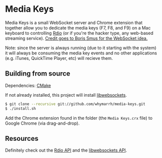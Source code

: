 Media Keys
==========

Media Keys is a small WebSocket server and Chrome extension that together allow you to dedicate the media keys (F7, F8, and F9) on a Mac keyboard to controlling [Rdio](http://rdio.com) (or if you're the hacker type, any web-based streaming service). [Credit goes to Boris Smus for the  WebSocket idea.](http://smus.com/chrome-media-keys-revisited/)

Note: since the server is always running (due to it starting with the system) it will always be consuming the media key events and no other applications (e.g. iTunes, QuickTime Player, etc) will recieve them.

Building from source
--------------------

Dependencies: [CMake](http://cmake.org/cmake/resources/software.html)

If not already installed, this project will install [libwebsockets](https://github.com/warmcat/libwebsockets).

```bash
$ git clone --recursive git://github.com/whymarrh/media-keys.git
$ ./install.sh
```

Add the Chrome extension found in the folder (the `Media Keys.crx` file) to Google Chrome (via drag-and-drop).

Resources
---------

Definitely check out the [Rdio API](http://developer.rdio.com/docs/Web_Playback_API) and the [libwebsockets API](http://libwebsockets.org/libwebsockets-api-doc.html).
